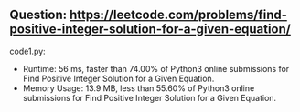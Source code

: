 ## Question: https://leetcode.com/problems/find-positive-integer-solution-for-a-given-equation/

code1.py:
* Runtime: 56 ms, faster than 74.00% of Python3 online submissions for Find Positive Integer Solution for a Given Equation.
* Memory Usage: 13.9 MB, less than 55.60% of Python3 online submissions for Find Positive Integer Solution for a Given Equation.